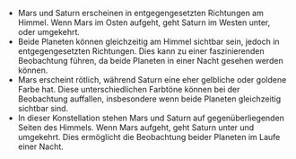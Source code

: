 * Mars und Saturn erscheinen in entgegengesetzten Richtungen am Himmel. Wenn Mars im Osten aufgeht, geht Saturn im Westen unter, oder umgekehrt.
* Beide Planeten können gleichzeitig am Himmel sichtbar sein, jedoch in entgegengesetzten Richtungen. Dies kann zu einer faszinierenden Beobachtung führen, da beide Planeten in einer Nacht gesehen werden können.
* Mars erscheint rötlich, während Saturn eine eher gelbliche oder goldene Farbe hat. Diese unterschiedlichen Farbtöne können bei der Beobachtung auffallen, insbesondere wenn beide Planeten gleichzeitig sichtbar sind.
* In dieser Konstellation stehen Mars und Saturn auf gegenüberliegenden Seiten des Himmels. Wenn Mars aufgeht, geht Saturn unter und umgekehrt. Dies ermöglicht die Beobachtung beider Planeten im Laufe einer Nacht.